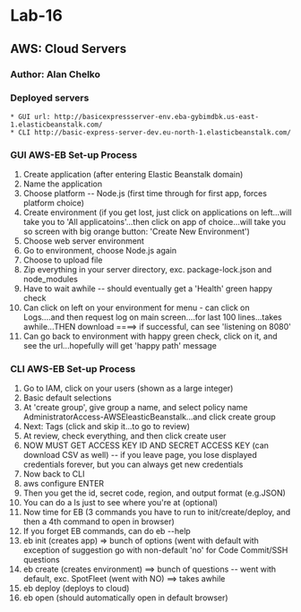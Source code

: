 # Lab-16

## AWS: Cloud Servers

### Author: Alan Chelko

### Deployed servers

    * GUI url: http://basicexpressserver-env.eba-gybimdbk.us-east-1.elasticbeanstalk.com/
    * CLI http://basic-express-server-dev.eu-north-1.elasticbeanstalk.com/


### GUI AWS-EB Set-up Process

1. Create application (after entering Elastic Beanstalk domain)
2. Name the application
3. Choose platform -- Node.js (first time through for first app, forces platform choice)
4. Create environment (if you get lost, just click on applications on left...will take you to 'All applicatoins'...then click on app of choice...will take you so screen with big orange button: 'Create New Environment')
5. Choose web server environment
6. Go to environment, choose Node.js again
7. Choose to upload file
8. Zip everything in your server directory, exc. package-lock.json and node_modules
9. Have to wait awhile -- should eventually get a 'Health' green happy check
10. Can click on left on your environment for menu - can click on Logs....and then request log on main screen....for last 100 lines...takes awhile...THEN download
====> if successful, can see 'listening on 8080'
11. Can go back to environment with happy green check, click on it, and see the url...hopefully will get 'happy path' message


### CLI AWS-EB Set-up Process

1. Go to IAM, click on your users (shown as a large integer)
2. Basic default selections
3. At 'create group', give group a name, and select policy name AdministratorAccess-AWSEleasticBeanstalk...and click create group
4. Next: Tags (click and skip it...to go to review)
5. At review, check everything, and then click create user
6. NOW MUST GET ACCESS KEY ID AND SECRET ACCESS KEY (can download CSV as well) -- if you leave page, you lose displayed credentials forever, but you can always get new credentials
7. Now back to CLI
8. aws configure ENTER
9. Then you get the id, secret code, region, and output format (e.g.JSON)
10. You can do a ls just to see where you're at (optional)
11. Now time for EB (3 commands you have to run to init/create/deploy, and then a 4th command to open in browser)
12. If  you forget EB commands, can do eb --help
13. eb init (creates app)
=> bunch of options (went with default with exception of suggestion go with non-default 'no' for Code Commit/SSH questions
14. eb create (creates environment)
==> bunch of questions -- went with default, exc. SpotFleet (went with NO)
==> takes awhile
15. eb deploy (deploys to cloud)
16. eb open (should automatically open in default browser)
